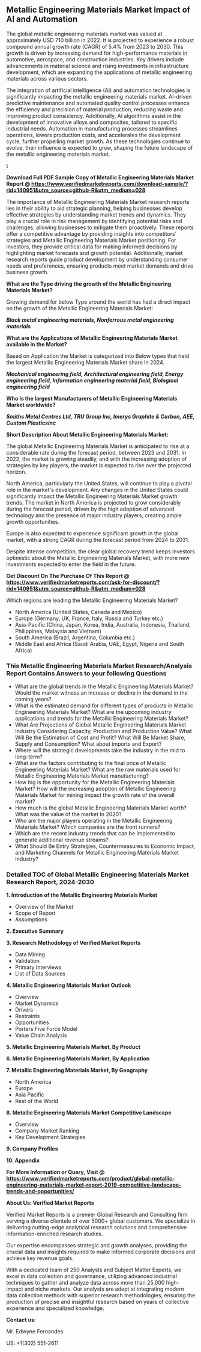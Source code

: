 <h2>Metallic Engineering Materials Market Impact of AI and Automation</h2><p>The global metallic engineering materials market was valued at approximately USD 710 billion in 2022. It is projected to experience a robust compound annual growth rate (CAGR) of 5.4% from 2023 to 2030. This growth is driven by increasing demand for high-performance materials in automotive, aerospace, and construction industries. Key drivers include advancements in material science and rising investments in infrastructure development, which are expanding the applications of metallic engineering materials across various sectors.</p><p>The integration of artificial intelligence (AI) and automation technologies is significantly impacting the metallic engineering materials market. AI-driven predictive maintenance and automated quality control processes enhance the efficiency and precision of material production, reducing waste and improving product consistency. Additionally, AI algorithms assist in the development of innovative alloys and composites, tailored to specific industrial needs. Automation in manufacturing processes streamlines operations, lowers production costs, and accelerates the development cycle, further propelling market growth. As these technologies continue to evolve, their influence is expected to grow, shaping the future landscape of the metallic engineering materials market.</p>t</p><p id="" class=""><strong>Download Full PDF Sample Copy of Metallic Engineering Materials Market Report @ <a href="https://www.verifiedmarketreports.com/download-sample/?rid=140951&utm_source=github-R&utm_medium=028" target="_blank">https://www.verifiedmarketreports.com/download-sample/?rid=140951&utm_source=github-R&utm_medium=028</a></strong></p><p>The importance of&nbsp;Metallic Engineering Materials Market research reports lies in their ability to aid strategic planning, helping businesses develop effective strategies by understanding market trends and dynamics. They play a crucial role in risk management by identifying potential risks and challenges, allowing businesses to mitigate them proactively. These reports offer a competitive advantage by providing insights into competitors' strategies and Metallic Engineering Materials Market positioning. For investors, they provide critical data for making informed decisions by highlighting market forecasts and growth potential. Additionally, market research reports guide product development by understanding consumer needs and preferences, ensuring products meet market demands and drive business growth.</p><p><strong>What are the&nbsp;Type driving the growth of the Metallic Engineering Materials Market?</strong></p><p id="" class="">Growing demand for below Type around the world has had a direct impact on the growth of the Metallic Engineering Materials Market:</p><em><strong>Black metal engineering materials, Nonferrous metal engineering materials</strong></em></p><strong>What are the&nbsp;Applications&nbsp;of Metallic Engineering Materials Market available in the Market?</strong></p><p id="" class="">Based on Application the Market is categorized into Below types that held the largest Metallic Engineering Materials Market share In 2024.</p><em><strong>Mechanical engineering field, Architectural engineering field, Energy engineering field, Information engineering material field, Biological engineering field</strong></em></p><strong>Who is the largest Manufacturers of Metallic Engineering Materials Market worldwide?</strong></p><p><em><strong>Smiths Metal Centres Ltd, TRU Group Inc, Imerys Graphite & Carbon, AEE, Custom Plasticsinc</strong></em></p><p id="" class=""><strong>Short Description About Metallic Engineering Materials Market:</strong></p><p>The global Metallic Engineering Materials Market is anticipated to rise at a considerable rate during the forecast period, between 2023 and 2031. In 2022, the market is growing steadily, and with the increasing adoption of strategies by key players, the market is expected to rise over the projected horizon.</p><p>North America, particularly the United States, will continue to play a pivotal role in the market's development. Any changes in the United States could significantly impact the Metallic Engineering Materials Market growth trends. The market in North America is projected to grow considerably during the forecast period, driven by the high adoption of advanced technology and the presence of major industry players, creating ample growth opportunities.</p><p>Europe is also expected to experience significant growth in the global market, with a strong CAGR during the forecast period from 2024 to 2031.</p><p>Despite intense competition, the clear global recovery trend keeps investors optimistic about the Metallic Engineering Materials Market, with more new investments expected to enter the field in the future.</p><p id="" class=""><strong>Get Discount On The Purchase Of This Report @ <a href="https://www.verifiedmarketreports.com/ask-for-discount/?rid=140951&utm_source=github-R&utm_medium=028" target="_blank">https://www.verifiedmarketreports.com/ask-for-discount/?rid=140951&utm_source=github-R&utm_medium=028</a></strong></p>Which regions are leading the Metallic Engineering Materials Market?</p><ul><li>North America (United States, Canada and Mexico)</li><li>Europe (Germany, UK, France, Italy, Russia and Turkey etc.)</li><li>Asia-Pacific (China, Japan, Korea, India, Australia, Indonesia, Thailand, Philippines, Malaysia and Vietnam)</li><li>South America (Brazil, Argentina, Columbia etc.)</li><li>Middle East and Africa (Saudi Arabia, UAE, Egypt, Nigeria and South Africa)</li></ul><h3 id="" class="">This Metallic Engineering Materials Market Research/Analysis Report Contains Answers to your following Questions</h3><ul><li>What are the global trends in the Metallic Engineering Materials Market? Would the market witness an increase or decline in the demand in the coming years?</li><li>What is the estimated demand for different types of products in Metallic Engineering Materials Market? What are the upcoming industry applications and trends for the Metallic Engineering Materials Market?</li><li>What Are Projections of Global Metallic Engineering Materials Market Industry Considering Capacity, Production and Production Value? What Will Be the Estimation of Cost and Profit? What Will Be Market Share, Supply and Consumption? What about imports and Export?</li><li>Where will the strategic developments take the industry in the mid to long-term?</li><li>What are the factors contributing to the final price of Metallic Engineering Materials Market? What are the raw materials used for Metallic Engineering Materials Market manufacturing?</li><li>How big is the opportunity for the Metallic Engineering Materials Market? How will the increasing adoption of Metallic Engineering Materials Market for mining impact the growth rate of the overall market?</li><li>How much is the global Metallic Engineering Materials Market worth? What was the value of the market In 2020?</li><li>Who are the major players operating in the Metallic Engineering Materials Market? Which companies are the front runners?</li><li>Which are the recent industry trends that can be implemented to generate additional revenue streams?</li><li>What Should Be Entry Strategies, Countermeasures to Economic Impact, and Marketing Channels for Metallic Engineering Materials Market Industry?</li></ul><h3 id="" class="">Detailed TOC of Global Metallic Engineering Materials Market Research Report, 2024-2030</h3><p id="" class=""><strong>1. Introduction of the Metallic Engineering Materials Market</strong></p><ul><li>Overview of the Market</li><li>Scope of Report</li><li>Assumptions</li></ul><p id="" class=""><strong>2. Executive Summary</strong></p><p id="" class=""><strong>3. Research Methodology of Verified Market Reports</strong></p><ul><li>Data Mining</li><li>Validation</li><li>Primary Interviews</li><li>List of Data Sources</li></ul><p id="" class=""><strong>4. Metallic Engineering Materials Market Outlook</strong></p><ul><li>Overview</li><li>Market Dynamics</li><li>Drivers</li><li>Restraints</li><li>Opportunities</li><li>Porters Five Force Model</li><li>Value Chain Analysis</li></ul><p id="" class=""><strong>5. Metallic Engineering Materials Market, By Product</strong></p><p id="" class=""><strong>6. Metallic Engineering Materials Market, By Application</strong></p><p id="" class=""><strong>7. Metallic Engineering Materials Market, By Geography</strong></p><ul><li>North America</li><li>Europe</li><li>Asia Pacific</li><li>Rest of the World</li></ul><p id="" class=""><strong>8. Metallic Engineering Materials Market Competitive Landscape</strong></p><ul><li>Overview</li><li>Company Market Ranking</li><li>Key Development Strategies</li></ul><p id="" class=""><strong>9. Company Profiles</strong></p><p id="" class=""><strong>10. Appendix</strong></p><p id="" class=""><strong>For More Information or Query, Visit @ <a href="https://www.verifiedmarketreports.com/product/global-metallic-engineering-materials-market-report-2019-competitive-landscape-trends-and-opportunities/" target="_blank">https://www.verifiedmarketreports.com/product/global-metallic-engineering-materials-market-report-2019-competitive-landscape-trends-and-opportunities/</a></strong></p><p id="" class=""><strong>About Us: Verified Market Reports</strong></p><p id="" class="">Verified Market Reports is a premier Global Research and Consulting firm serving a diverse clientele of over 5000+ global customers. We specialize in delivering cutting-edge analytical research solutions and comprehensive information-enriched research studies.</p><p id="" class="">Our expertise encompasses strategic and growth analyses, providing the crucial data and insights required to make informed corporate decisions and achieve key revenue goals.</p><p id="" class="">With a dedicated team of 250 Analysts and Subject Matter Experts, we excel in data collection and governance, utilizing advanced industrial techniques to gather and analyze data across more than 25,000 high-impact and niche markets. Our analysts are adept at integrating modern data collection methods with superior research methodologies, ensuring the production of precise and insightful research based on years of collective experience and specialized knowledge.</p><p id="" class=""><strong>Contact us:</strong></p><p id="" class="">Mr. Edwyne Fernandes</p><p id="" class="">US: +1(302) 551-2611</p>